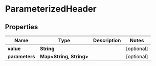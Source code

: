 
# ParameterizedHeader

## Properties
Name | Type | Description | Notes
------------ | ------------- | ------------- | -------------
**value** | **String** |  |  [optional]
**parameters** | **Map&lt;String, String&gt;** |  |  [optional]



